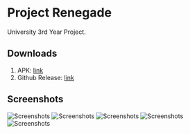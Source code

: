# Project Renegade
University 3rd Year Project.

## Downloads
1. APK: [link](http://slideme.org/application/project-renegade)
2. Github Release: [link](https://github.com/CLown1331/Unity-FPS/releases/tag/1.0.0)

## Screenshots
![Screenshots](http://s.slideme.org/files/imagecache/screenshot-normal/screenshots/11/30/21415308-11868988.jpg)
![Screenshots](http://s.slideme.org/files/imagecache/screenshot-normal/screenshots/11/30/21415308-11869050.jpg)
![Screenshots](http://s.slideme.org/files/imagecache/screenshot-normal/screenshots/11/30/21415308-11869068.jpg)
![Screenshots](http://s.slideme.org/files/imagecache/screenshot-normal/screenshots/11/30/21415308-11869054.jpg)
![Screenshots](http://s.slideme.org/files/imagecache/screenshot-normal/screenshots/11/30/21415308-11869262.jpg)
